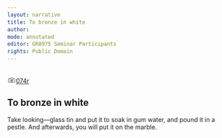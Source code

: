 ```yaml
---
layout: narrative
title: To bronze in white
author:
mode: annotated
editor: GR8975 Seminar Participants
rights: Public Domain
---
```


 <br/><a href="http://gallica.bnf.fr/ark:/12148/btv1b10500001g/f153.image"><img src="../assets/photo-icon.png" alt="folio images" style="display:inline-block; margin-bottom:-3px;">074r</a><br/> 
## To bronze in white

 
Take looking—glass tin and put it to soak in gum water, and pound it in a pestle. And afterwards, you will put it on the marble.
 